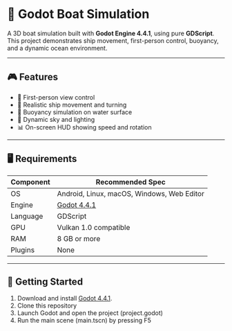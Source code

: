 # 🚢 Godot Boat Simulation

A 3D boat simulation built with **Godot Engine 4.4.1**, using pure **GDScript**.  
This project demonstrates ship movement, first-person control, buoyancy, and a dynamic ocean environment.

---

## 🎮 Features

- 🧭 First-person view control
- 🚤 Realistic ship movement and turning
- 🌊 Buoyancy simulation on water surface
- 🌅 Dynamic sky and lighting
- 📊 On-screen HUD showing speed and rotation

---

## 🖥️ Requirements

| Component   | Recommended Spec |
|-------------|------------------|
| OS          | Android, Linux, macOS, Windows, Web Editor|
| Engine      | [Godot 4.4.1](https://godotengine.org/download/) |
| Language    | GDScript |
| GPU         | Vulkan 1.0 compatible |
| RAM         | 8 GB or more |
| Plugins     | None |

---

## 🚀 Getting Started

1. Download and install [Godot 4.4.1](https://godotengine.org/download).
2. Clone this repository
3. Launch Godot and open the project (project.godot)
4. Run the main scene (main.tscn) by pressing F5
